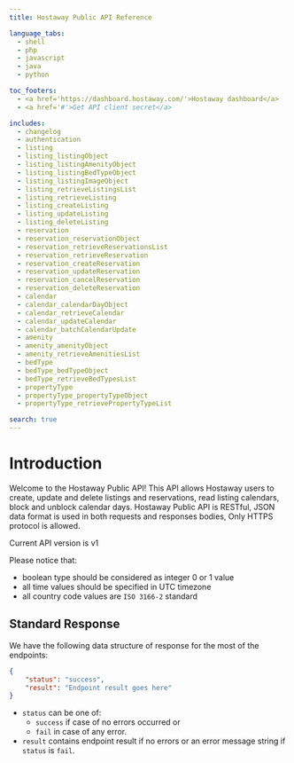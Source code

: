 ```yaml
---
title: Hostaway Public API Reference

language_tabs:
  - shell
  - php
  - javascript
  - java
  - python

toc_footers:
  - <a href='https://dashboard.hostaway.com/'>Hostaway dashboard</a>
  - <a href='#'>Get API client secret</a>

includes:
  - changelog
  - authentication
  - listing
  - listing_listingObject
  - listing_listingAmenityObject
  - listing_listingBedTypeObject
  - listing_listingImageObject
  - listing_retrieveListingsList
  - listing_retrieveListing
  - listing_createListing
  - listing_updateListing
  - listing_deleteListing
  - reservation
  - reservation_reservationObject
  - reservation_retrieveReservationsList
  - reservation_retrieveReservation
  - reservation_createReservation
  - reservation_updateReservation
  - reservation_cancelReservation
  - reservation_deleteReservation
  - calendar
  - calendar_calendarDayObject
  - calendar_retrieveCalendar
  - calendar_updateCalendar
  - calendar_batchCalendarUpdate
  - amenity
  - amenity_amenityObject
  - amenity_retrieveAmenitiesList
  - bedType
  - bedType_bedTypeObject
  - bedType_retrieveBedTypesList
  - propertyType
  - propertyType_propertyTypeObject
  - propertyType_retrievePropertyTypeList

search: true
---
```


# Introduction

Welcome to the Hostaway Public API! This API allows Hostaway users to create, update and delete 
listings and reservations, read listing calendars, block and unblock calendar days.
Hostaway Public API is RESTful, JSON data format is used in both requests and responses bodies, 
Only HTTPS protocol is allowed.

<aside class="notice">
Current API version is v1
</aside>

Please notice that:

- boolean type should be considered as integer 0 or 1 value
- all time values should be specified in UTC timezone
- all country code values are `ISO 3166-2` standard

## Standard Response

We have the following data structure of response for the most of the endpoints:

```json
{
    "status": "success",
    "result": "Endpoint result goes here"
}
```

* `status` can be one of: 
    * `success` if case of no errors occurred or 
    * `fail` in case of any error.
* `result` contains endpoint result if no errors or an error message string if `status` is `fail`. 
